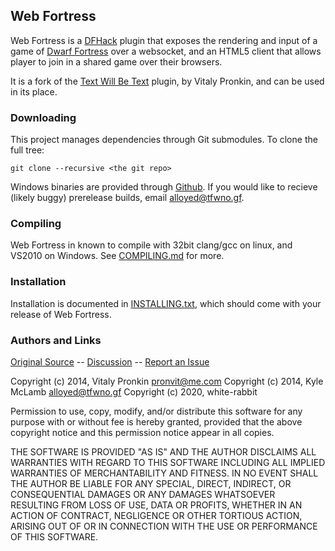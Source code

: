 ## Web Fortress ##

Web Fortress is a [DFHack](http://github.com/dfhack/dfhack) plugin that
exposes the rendering and input of a game of
[Dwarf Fortress](http://bay12games.com) over a websocket, and an HTML5
client that allows player to join in a shared game over their browsers.

It is a fork of the [Text Will Be Text](https://github.com/mifki/df-twbt) plugin, by Vitaly Pronkin, and can be used in its place.

### Downloading ###

This project manages dependencies through Git submodules. To clone the full
tree:

	git clone --recursive <the git repo>

Windows binaries are provided through [Github](https://github.com/Ankoku/df-webfort/releases).
If you would like to recieve (likely buggy) prerelease builds, email
<alloyed@tfwno.gf>.

### Compiling ###

Web Fortress in known to compile with 32bit clang/gcc on linux, and VS2010 on
Windows. See [COMPILING.md](COMPILING.md) for more.

### Installation ###

Installation is documented in [INSTALLING.txt](INSTALLING.txt), which
should come with your release of Web Fortress.

### Authors and Links ###

[Original Source](https://github.com/mifki/df-webfort) -- [Discussion](http://www.bay12forums.com/smf/index.php?topic=139167.0) -- [Report an Issue](https://github.com/Ankoku/df-webfort/issues)

Copyright (c) 2014, Vitaly Pronkin <pronvit@me.com>
Copyright (c) 2014, Kyle McLamb <alloyed@tfwno.gf>
Copyright (c) 2020, white-rabbit

Permission to use, copy, modify, and/or distribute this software for any
purpose with or without fee is hereby granted, provided that the above
copyright notice and this permission notice appear in all copies.

THE SOFTWARE IS PROVIDED "AS IS" AND THE AUTHOR DISCLAIMS ALL WARRANTIES
WITH REGARD TO THIS SOFTWARE INCLUDING ALL IMPLIED WARRANTIES OF
MERCHANTABILITY AND FITNESS. IN NO EVENT SHALL THE AUTHOR BE LIABLE FOR
ANY SPECIAL, DIRECT, INDIRECT, OR CONSEQUENTIAL DAMAGES OR ANY DAMAGES
WHATSOEVER RESULTING FROM LOSS OF USE, DATA OR PROFITS, WHETHER IN AN
ACTION OF CONTRACT, NEGLIGENCE OR OTHER TORTIOUS ACTION, ARISING OUT OF
OR IN CONNECTION WITH THE USE OR PERFORMANCE OF THIS SOFTWARE.
